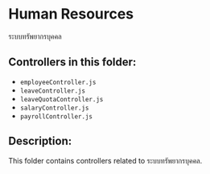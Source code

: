# Human Resources

ระบบทรัพยากรบุคคล

## Controllers in this folder:

- `employeeController.js`
- `leaveController.js`
- `leaveQuotaController.js`
- `salaryController.js`
- `payrollController.js`

## Description:

This folder contains controllers related to ระบบทรัพยากรบุคคล.
